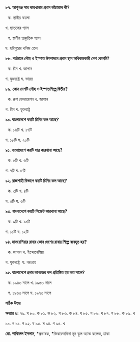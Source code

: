 **৮৭. আশুগঞ্জ সার কারখানার প্রধান কাঁচামাল কী?**

  ক. স্থানীয় কয়লা 

খ. ছাতকের গ্যাস

  গ. স্থানীয় প্রাকৃতিক গ্যাস 

ঘ. হরিপুরের খনিজ তেল

**৮৮. বর্তমানে লৌহ ও ইস্পাত উত্পাদনে প্রধান স্থান অধিকারকারী দেশ কোনটি?**

  ক. চীন খ. জাপান  

গ. যুক্তরাষ্ট্র ঘ. ভারত

**৮৯. কোন দেশটি লৌহ ও ইস্পাতশিল্পে দ্বিতীয়?**

  ক. রুশ ফেডারেশন খ. জাপান  

গ. চীন ঘ. যুক্তরাষ্ট্র

**৯০. বাংলাদেশে কয়টি চিনির কল আছে?**

  ক. ১৬টি খ. ১৭টি  

গ. ১৮টি ঘ. ২০টি

**৯১. বাংলাদেশে কয়টি সার কারখানা আছে?**

  ক. ৫টি খ. ৬টি  

গ. ৭টি ঘ. ৮টি

**৯২. রাজশাহী বিভাগে কয়টি চিনির কল আছে?**

  ক. ৩টি খ. ৪টি  

গ. ৫টি ঘ. ৬টি

**৯৩. বাংলাদেশে কয়টি সিমেন্ট কারখানা আছে?**

  ক. ৯টি খ. ১০টি  

গ. ১১টি ঘ. ১২টি

**৯৪. মালয়েশিয়ার রাবার কোন দেশের রাবার শিল্পে ব্যবহৃত হয়?**

  ক. জাপান খ. ইন্দোনেশিয়া 

গ. যুক্তরাষ্ট্র  ঘ. নরওয়ে

**৯৫. বাংলাদেশে প্রথম কাগজের কল প্রতিষ্ঠিত হয় কত সালে?**

  ক. ১৯৪৩ সালে খ. ১৯৫৩ সালে 

  গ. ১৯৬৩ সালে ঘ. ১৯৭৩ সালে

**সঠিক উত্তর**

**অধ্যায় ৬:** ৭৯. ঘ ৮০. ক ৮১. ক ৮২. গ ৮৩. ক ৮৪. ঘ ৮৫. গ ৮৬. ঘ ৮৭. গ ৮৮. ক ৮৯. খ 

৯০. গ ৯১. গ ৯২. ঘ ৯৩. ঘ ৯৪. গ ৯৫. খ

**মো. শাকিরুল ইসলাম**, *প্রভাষক, *ভিকারুননিসা নূন স্কুল অ্যান্ড কলেজ, ঢাকা
